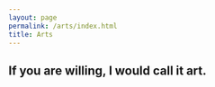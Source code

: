 ```yaml
---
layout: page
permalink: /arts/index.html
title: Arts
---
```


## If you are willing, I would call it art.
